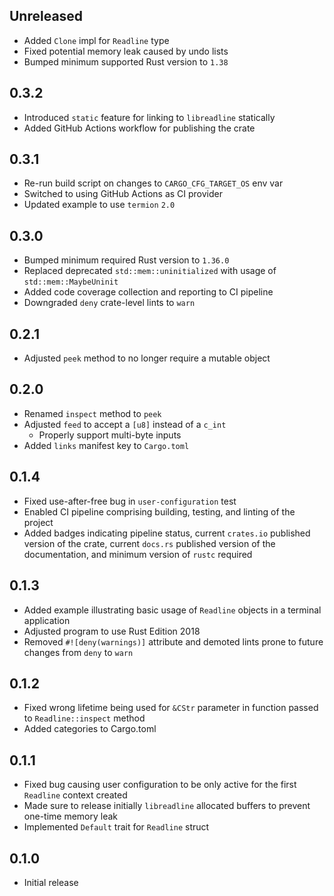 Unreleased
----------
- Added `Clone` impl for `Readline` type
- Fixed potential memory leak caused by undo lists
- Bumped minimum supported Rust version to `1.38`


0.3.2
-----
- Introduced `static` feature for linking to `libreadline` statically
- Added GitHub Actions workflow for publishing the crate


0.3.1
-----
- Re-run build script on changes to `CARGO_CFG_TARGET_OS` env var
- Switched to using GitHub Actions as CI provider
- Updated example to use `termion` `2.0`


0.3.0
-----
- Bumped minimum required Rust version to `1.36.0`
- Replaced deprecated `std::mem::uninitialized` with usage of
  `std::mem::MaybeUninit`
- Added code coverage collection and reporting to CI pipeline
- Downgraded `deny` crate-level lints to `warn`


0.2.1
-----
- Adjusted `peek` method to no longer require a mutable object


0.2.0
-----
- Renamed `inspect` method to `peek`
- Adjusted `feed` to accept a `[u8]` instead of a `c_int`
  - Properly support multi-byte inputs
- Added `links` manifest key to `Cargo.toml`


0.1.4
-----
- Fixed use-after-free bug in `user-configuration` test
- Enabled CI pipeline comprising building, testing, and linting of the
  project
- Added badges indicating pipeline status, current `crates.io` published
  version of the crate, current `docs.rs` published version of the
  documentation, and minimum version of `rustc` required


0.1.3
-----
- Added example illustrating basic usage of `Readline` objects in a
  terminal application
- Adjusted program to use Rust Edition 2018
- Removed `#![deny(warnings)]` attribute and demoted lints prone to
  future changes from `deny` to `warn`


0.1.2
-----
- Fixed wrong lifetime being used for `&CStr` parameter in function
  passed to `Readline::inspect` method
- Added categories to Cargo.toml


0.1.1
-----
- Fixed bug causing user configuration to be only active for the first
  `Readline` context created
- Made sure to release initially `libreadline` allocated buffers to
  prevent one-time memory leak
- Implemented `Default` trait for `Readline` struct


0.1.0
-----
- Initial release
